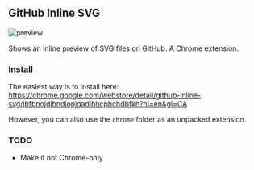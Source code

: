 ## GitHub Inline SVG

![preview](http://my.bruggie.com/image/0P3q312D0h36/Image%202014-07-22%20at%208.52.15%20PM.png)

Shows an inline preview of SVG files on GitHub. A Chrome extension.

### Install

The easiest way is to install here: https://chrome.google.com/webstore/detail/github-inline-svg/jbfbnojdibndlopjgadibhcphchdbfkh?hl=en&gl=CA

However, you can also use the `chrome` folder as an unpacked extension.

### TODO

* Make it not Chrome-only